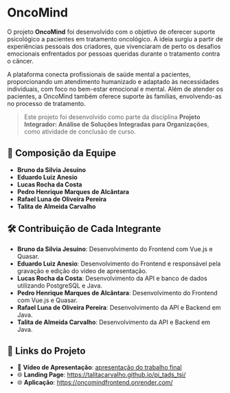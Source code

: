 # OncoMind
O projeto **OncoMind** foi desenvolvido com o objetivo de oferecer suporte psicológico a pacientes em tratamento oncológico. A ideia surgiu a partir de experiências pessoais dos criadores, que vivenciaram de perto os desafios emocionais enfrentados por pessoas queridas durante o tratamento contra o câncer.

A plataforma conecta profissionais de saúde mental a pacientes, proporcionando um atendimento humanizado e adaptado às necessidades individuais, com foco no bem-estar emocional e mental. Além de atender os pacientes, a OncoMind também oferece suporte às famílias, envolvendo-as no processo de tratamento.

> Este projeto foi desenvolvido como parte da disciplina **Projeto Integrador: Análise de Soluções Integradas para Organizações**, como atividade de conclusão de curso.


## 👥 Composição da Equipe

- **Bruno da Silvia Jesuino**
- **Eduardo Luiz Anesio**
- **Lucas Rocha da Costa**
- **Pedro Henrique Marques de Alcântara**
- **Rafael Luna de Oliveira Pereira**
- **Talita de Almeida Carvalho**


## 🛠️ Contribuição de Cada Integrante

- **Bruno da Silvia Jesuino**: Desenvolvimento do Frontend com Vue.js e Quasar.
- **Eduardo Luiz Anesio**: Desenvolvimento do Frontend e responsável pela gravação e edição do vídeo de apresentação.
- **Lucas Rocha da Costa**: Desenvolvimento da API e banco de dados utilizando PostgreSQL e Java.
- **Pedro Henrique Marques de Alcântara**: Desenvolvimento do Frontend com Vue.js e Quasar.
- **Rafael Luna de Oliveira Pereira**: Desenvolvimento da API e Backend em Java.
- **Talita de Almeida Carvalho**: Desenvolvimento da API e Backend em Java.

## 🔗 Links do Projeto

- 🎥 **Vídeo de Apresentação**: [apresentação do trabalho final](https://youtu.be/R508mWB4IGw)
- 🌐 **Landing Page**: https://talitacarvalho.github.io/pi_tads_tsi/
- 🌐 **Aplicação**: https://oncomindfrontend.onrender.com/
